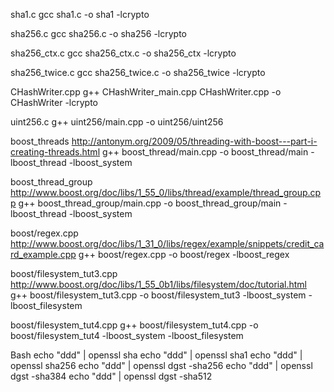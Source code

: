
sha1.c
gcc sha1.c -o sha1 -lcrypto

sha256.c
gcc sha256.c -o sha256 -lcrypto

sha256_ctx.c
gcc sha256_ctx.c -o sha256_ctx -lcrypto

sha256_twice.c
gcc sha256_twice.c -o sha256_twice -lcrypto

CHashWriter.cpp
g++ CHashWriter_main.cpp CHashWriter.cpp -o CHashWriter -lcrypto

uint256.c
g++ uint256/main.cpp -o uint256/uint256

boost_threads
http://antonym.org/2009/05/threading-with-boost---part-i-creating-threads.html
g++ boost_thread/main.cpp -o boost_thread/main -lboost_thread -lboost_system

boost_thread_group
http://www.boost.org/doc/libs/1_55_0/libs/thread/example/thread_group.cpp
g++ boost_thread_group/main.cpp -o boost_thread_group/main -lboost_thread -lboost_system

boost/regex.cpp
http://www.boost.org/doc/libs/1_31_0/libs/regex/example/snippets/credit_card_example.cpp
g++ boost/regex.cpp -o boost/regex -lboost_regex

boost/filesystem_tut3.cpp
http://www.boost.org/doc/libs/1_55_0b1/libs/filesystem/doc/tutorial.html
g++ boost/filesystem_tut3.cpp -o boost/filesystem_tut3 -lboost_system -lboost_filesystem

boost/filesystem_tut4.cpp
g++ boost/filesystem_tut4.cpp -o boost/filesystem_tut4 -lboost_system -lboost_filesystem

Bash
echo "ddd" | openssl sha
echo "ddd" | openssl sha1
echo "ddd" | openssl sha256
echo "ddd" | openssl dgst -sha256
echo "ddd" | openssl dgst -sha384
echo "ddd" | openssl dgst -sha512

